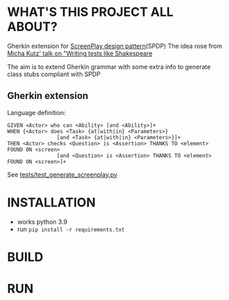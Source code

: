 # WHAT'S THIS PROJECT ALL ABOUT?
Gherkin extension for [ScreenPlay design pattern](https://ideas.riverglide.com/page-objects-refactored-12ec3541990#.ekkiguobe)(SPDP)
The idea rose from [Micha Kutz' talk on "Writing tests like Shakespeare](https://youtu.be/Ptg5NICosNY?t=5870)

The aim is to extend Gherkin grammar with some extra info to generate class stubs compliant with SPDP
## Gherkin extension
Language definition:
```
GIVEN <Actor> who can <Ability> [and <Ability>]+
WHEN {<Actor> does <Task> {at|with|in} <Parameters>}
                [and <Task> {at|with|in} <Parameters>}]+
THEN <Actor> checks <Question> is <Assertion> THANKS TO <element> FOUND ON <screen>
                [and <Question> is <Assertion> THANKS TO <element> FOUND ON <screen>]+
```
See [tests/test_generate_screenplay.py](https://github.com/Moustov/ScreenPlay_Shakespeare/blob/master/tests/test_generate_screenplay.py)
# INSTALLATION
- works python 3.9
- run `pip install -r requirements.txt`
# BUILD

# RUN
